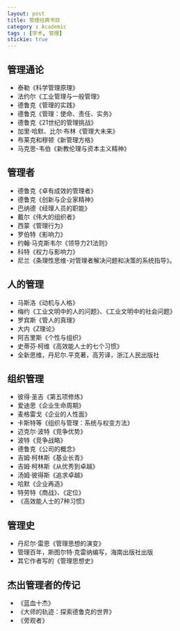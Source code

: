 ```yaml
---
layout: post
title: 管理经典书目
category : Academic
tags : [学术, 管理]
stickie: true
---
```


## 管理通论
* 泰勒《科学管理原理》
* 法约尔《工业管理与一般管理》
* 德鲁克《管理的实践》
* 德鲁克《管理：使命、责任、实务》
* 德鲁克《21世纪的管理挑战》
* 加里·哈默、比尔·布林《管理大未来》
* 布莱克和穆顿《新管理方格》
* 马克思-韦伯《新教伦理与资本主义精神》

## 管理者
* 德鲁克《卓有成效的管理者》
* 德鲁克《创新与企业家精神》
* 巴纳德《经理人员的职能》
* 戴尔《伟大的组织者》
* 西蒙《管理行为》
* 罗伯特《影响力》
* 约翰·马克斯韦尔《领导力21法则》
* 科特《权力与影响力》
* 尼兰《条理性思维-对管理者解决问题和决策的系统指导》。

## 人的管理
* 马斯洛《动机与人格》
* 梅约《工业文明中的人的问题》、《工业文明中的社会问题》
* 罗宾斯《管人的真理》
* 大内《Z理论》
* 阿吉里斯《个性与组织》
* 史蒂芬·柯维《高效能人士的七个习惯》
* 全新思维，丹尼尔.平克著，高芳译，浙江人民出版社

## 组织管理
* 彼得·圣吉《第五项修炼》
* 爱迪思《企业生命周期》
* 麦格雷戈《企业的人性面》
* 卡斯特等《组织与管理：系统与权变方法》
* 迈克尔·波特《竞争优势》
* 波特《竞争战略》
* 德鲁克《公司的概念》
* 吉姆·柯林斯《基业长青》
* 吉姆·柯林斯《从优秀到卓越》
* 汤姆·彼得斯《追求卓越》
* 哈默《企业再造》
* 特劳特《商战》、《定位》
* 《高效能人士的7种习惯》

## 管理史
* 丹尼尔·雷恩《管理思想的演变》
* 管理百年，斯图尔特·克雷纳编写，海南出版社出版
* 其它作者写的《管理思想史》

## 杰出管理者的传记
* 《蓝血十杰》
* 《大师的轨迹：探索德鲁克的世界》
* 《旁观者》
